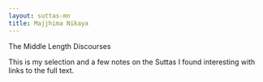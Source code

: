 ```yaml
---
layout: suttas-mn
title: Majjhima Nikaya
---
```


The Middle Length Discourses

This is my selection and a few notes on the Suttas I found interesting with links to the full text.
